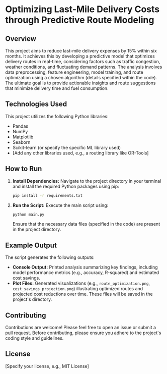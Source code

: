 # Optimizing Last-Mile Delivery Costs through Predictive Route Modeling

## Overview

This project aims to reduce last-mile delivery expenses by 15% within six months.  It achieves this by developing a predictive model that optimizes delivery routes in real-time, considering factors such as traffic congestion, weather conditions, and fluctuating demand patterns. The analysis involves data preprocessing, feature engineering, model training, and route optimization using a chosen algorithm (details specified within the code).  The ultimate goal is to provide actionable insights and route suggestions that minimize delivery time and fuel consumption.

## Technologies Used

This project utilizes the following Python libraries:

* Pandas
* NumPy
* Matplotlib
* Seaborn
* Scikit-learn (or specify the specific ML library used)
* [Add any other libraries used, e.g., a routing library like OR-Tools]


## How to Run

1. **Install Dependencies:**  Navigate to the project directory in your terminal and install the required Python packages using pip:

   ```bash
   pip install -r requirements.txt
   ```

2. **Run the Script:** Execute the main script using:

   ```bash
   python main.py
   ```

   Ensure that the necessary data files (specified in the code) are present in the project directory.


## Example Output

The script generates the following outputs:

* **Console Output:**  Printed analysis summarizing key findings, including model performance metrics (e.g., accuracy, R-squared) and estimated cost savings.
* **Plot Files:**  Generated visualizations (e.g., `route_optimization.png`, `cost_savings_projection.png`) illustrating optimized routes and projected cost reductions over time.  These files will be saved in the project's directory.


## Contributing

Contributions are welcome! Please feel free to open an issue or submit a pull request.  Before contributing, please ensure you adhere to the project's coding style and guidelines.


## License

[Specify your license, e.g., MIT License]
